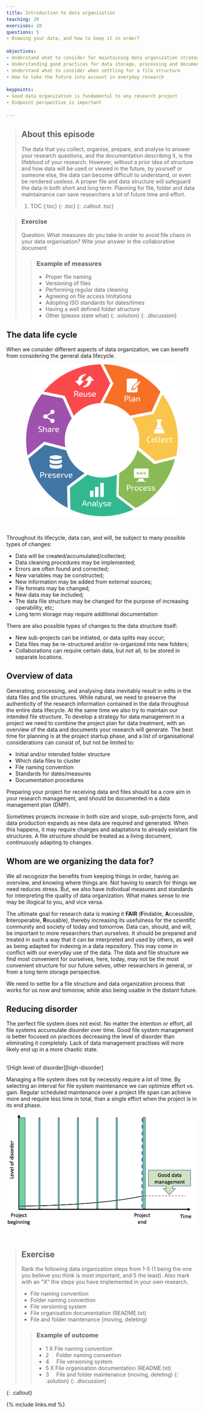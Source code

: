 ```yaml
---
title: Introduction to data organization
teaching: 20
exercises: 10
questions: 5
- Knowing your data, and how to keep it in order?

objectives:
- Understand what to consider for maintaining data organization strategies in a project
- Understanding good practices for data storage, processing and documentation
- Understand what to consider when settling for a file structure
- How to take the future into account in everyday research 

keypoints:
- Good data organization is fundamental to any research project
- Endpoint perspective is important

---
```


[life-cycle]: ../fig/101-intro/rdmkit-data-lifecycle.png
[high-disorder]: ../fig/101-intro/High_disorder.png
[low-disorder]: ../fig/101-intro/Low_disorder.png

> ## About this episode 
> The data that you collect, organise, prepare, and analyse to answer your research questions, and the documentation describing it, is the lifeblood of your research. However, without a prior idea of structure and how data will be used or viewed in the future, by yourself or someone else, the data can become difficult to understand, or even be rendered useless. A proper file and data structure will safeguard the data in both short and long term. Planning for file, folder and data maintainance can save researchers a lot of future time and effort. 
> 1. TOC
> {:toc}
> {: .toc}
{: .callout .toc}

> ### Exercise
> Question: What measures do you take in order to avoid file chaos in your data organisation?
> Wite your answer in the collaborative document
>
>> ### Example of measures
>> * Proper file naming 
>> * Versioning of files 
>> * Performing regular data cleaning 
>> * Agreeing on file access limitations 
>> * Adopting ISO standards for dates/times 
>> * Having a well defined folder structure
>> * Other (please state what) 
> {: .solution}
{: .discussion}


## The data life cycle

When we consider different aspects of data organization, we can benefit from considering the general data lifecycle.

<!-- ![Data Life Cycle][life-cycle]  -->
<p align="center">
<img src="../fig/101-intro/rdmkit-data-lifecycle.png" width="400" height="400"/>
</p>
<br>

Throughout its lifecycle, data can, and will, be subject to many possible types of changes:

* Data will be created/accumulated/collected; 
* Data cleaning procedures may be implemented;
* Errors are often found and corrected;
* New variables may be constructed;
* New information may be added from external sources;
* File formats may be changed;
* New data may be included;
* The data file structure may be changed for the purpose of increasing operability, etc;
* Long term storage may require additional documentation

There are also possible types of changes to the data structure itself:

* New sub-projects can be initiated, or data splits may occur;
* Data files may be re-structured and/or re-organized into new folders;
* Collaborations can require certain data, but not all, to be stored in separate locations.


## Overview of data

Generating, processing, and analysing data inevitably result in edits in the data files and file structures. While natural, we need to preserve the authenticity of the research information contained in the data throughout the entire data lifecycle. At the same time we also try to maintain our intended file structure. To develop a strategy for data management in a project we need to combine the project plan for data treatment, with an overview of the data and documents your research will generate. The best time for planning is at the project startup phase, and a list of organisational considerations can consist of, but not be limited to:

* Initial and/or intended folder structure
* Which data files to cluster
* File naming convention
* Standards for dates/measures
* Documentation procedures

Preparing your project for receiving data and files should be a core aim in your research management, and should be documented in a data management plan (DMP). 

Sometimes projects increase in both size and scope, sub-projects form, and data production expands as new data are required and generated. When this happens, it may require changes and adaptations to already existant file structures. A file structure should be treated as a living document, continuously adapting to changes.


## Whom are we organizing the data for?
We all recognize the benefits from keeping things in order, having an overview, and knowing where things are. Not having to search for things we need reduces stress. But, we also have individual measures and standards for interpreting the quality of data organization. What makes sense to me may be illogical to you, and vice versa.

The ultimate goal for research data is making it **FAIR** (**F**indable, **A**ccessible, **I**nteroperable, **R**eusable), thereby increasing its usefulness for the scientific community and society of today and tomorrow. Data can, should, and will, be important to more researchers than ourselves. It should be prepared and treated in such a way that it can be interpreted and used by others, as well as being adapted for indexing in a data repository. This may come in conflict with our everyday use of the data. The data and file structure we find most convenient for ourselves, here, today, may not be the most convenient structure for our future selves, other researchers in general, or from a long term storage perspective.

We need to settle for a file structure and data organization process that works for us now and tomorow, while also being usable in the distant future. 

## Reducing disorder
The perfect file system does not exist. No matter the intention or effort, all file systems accumulate disorder over time. Good file system management is better focused on practices decreasing the level of disorder than eliminating it completely. Lack of data management practises will more likely end up in a more chaotic state. 
<br>

<br>
![High level of disorder][high-disorder]

Managing a file system does not by necessity require a lot of time. By selecting an interval for file system maintenance we can optimize effort vs. gain. Regular scheduled maintenance over a project life span can achieve more and require less time in total, than a single effort when the project is in its end phase.

![Low level of disorder][low-disorder]<br>

<br>


> ## Exercise
> Rank the following data organization steps from 1-5 (1 being the one you believe you think is most important, and 5 the least). Also mark with an "X" the steps you have implemented in your own research. 
> - File naming convention
> - Folder naming convention
> - File versioning system
> - File organisation documentation (README.txt)
> - File and folder maintenance (moving, deleting)
>
>> ### Example of outcome
>> * 1&nbsp;X&nbsp;File naming convention
>> * 2&nbsp;&nbsp;&nbsp;&nbsp;&nbsp;Folder naming convention
>> * 4&nbsp;&nbsp;&nbsp;&nbsp;&nbsp;File versioning system 
>> * 5&nbsp;X&nbsp;File organisation documentation (README.txt) 
>> * 3&nbsp;&nbsp;&nbsp;&nbsp;&nbsp;File and folder maintenance (moving, deleting)
> {: .solution}
{: .discussion}

{: .callout}

{% include links.md %}